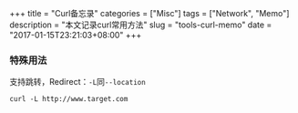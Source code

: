 +++
title = "Curl备忘录"
categories = ["Misc"]
tags = ["Network", "Memo"]
description = "本文记录curl常用方法"
slug = "tools-curl-memo"
date = "2017-01-15T23:21:03+08:00"
+++

### 特殊用法

支持跳转，Redirect：`-L`同`--location`

```console
curl -L http://www.target.com
```